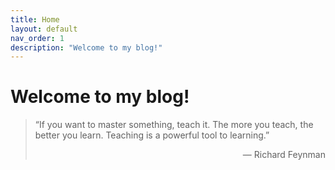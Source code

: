 ```yaml
---
title: Home
layout: default
nav_order: 1
description: "Welcome to my blog!"
---
```

# Welcome to my blog!

>“If you want to master something, teach it. The more you teach, the better you learn. Teaching is a powerful tool to learning.”
>
><div style="text-align: right"> — Richard Feynman </div>